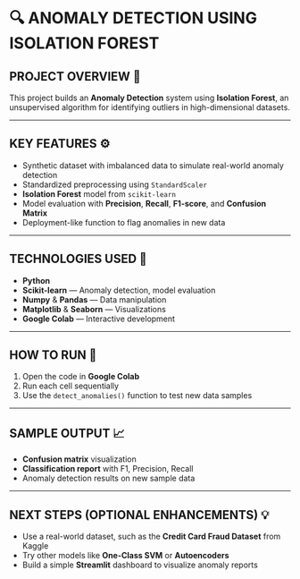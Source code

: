 # 🔍 ANOMALY DETECTION USING ISOLATION FOREST

## PROJECT OVERVIEW 📌
This project builds an **Anomaly Detection** system using **Isolation Forest**, an unsupervised algorithm for identifying outliers in high-dimensional datasets.

---

## KEY FEATURES ⚙️
- Synthetic dataset with imbalanced data to simulate real-world anomaly detection  
- Standardized preprocessing using `StandardScaler`  
- **Isolation Forest** model from `scikit-learn`  
- Model evaluation with **Precision**, **Recall**, **F1-score**, and **Confusion Matrix**  
- Deployment-like function to flag anomalies in new data

---

## TECHNOLOGIES USED 🧪
- **Python**  
- **Scikit-learn** — Anomaly detection, model evaluation  
- **Numpy** & **Pandas** — Data manipulation  
- **Matplotlib** & **Seaborn** — Visualizations  
- **Google Colab** — Interactive development

---

## HOW TO RUN 🚀
1. Open the code in **Google Colab**  
2. Run each cell sequentially  
3. Use the `detect_anomalies()` function to test new data samples

---

## SAMPLE OUTPUT 📈
- **Confusion matrix** visualization  
- **Classification report** with F1, Precision, Recall  
- Anomaly detection results on new sample data

---

## NEXT STEPS (OPTIONAL ENHANCEMENTS) 💡
- Use a real-world dataset, such as the **Credit Card Fraud Dataset** from Kaggle  
- Try other models like **One-Class SVM** or **Autoencoders**  
- Build a simple **Streamlit** dashboard to visualize anomaly reports
